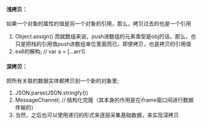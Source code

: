 #### 浅拷贝：
 如果一个对象的属性的值是另一个对象的引用，那么，拷贝过去的也是一个引用
 1. Object.assign()
 而就数组来说，push进数组的元素类型是obj的话，那么，也只是把栈的引用值push进数组单位里面而已，即使拷贝，也是拷贝的引用值
 2. es6的解构; // var a = [...arr1]
#### 深拷贝： 
 把所有关联的数据实体都拷贝到一个新的对象里;
 1. JSON.parse(JSON.stringfy())
 2. MessageChannel; // 结构化克隆（其本身的作用是在iframe窗口间进行数据传输的）
 3. 当然，之后也可以使用递归的形式来逐层采集基础数据，来实现深拷贝
